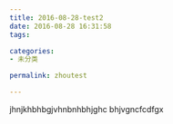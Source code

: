 ```yaml
---
title: 2016-08-28-test2
date: 2016-08-28 16:31:58
tags:

categories:
- 未分类

permalink: zhoutest

---
```

jhnjkhbhbgjvhnbnhbhjghc
bhjvgncfcdfgx